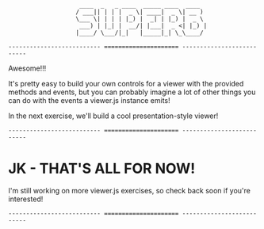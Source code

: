```
                    ____  _   _ ____  _____ ____  ____
                   / ___|| | | |  _ \| ____|  _ \| __ )
                   \___ \| | | | |_) |  _| | |_) |  _ \
                    ___) | |_| |  __/| |___|  _ <| |_) |
                   |____/ \___/|_|   |_____|_| \_\____/

-------------------------- ===================== --------------------------
```

Awesome!!!

It's pretty easy to build your own controls for a viewer with the provided methods and events, but you can probably imagine a lot of other things you can do with the events a viewer.js instance emits!

In the next exercise, we'll build a cool presentation-style viewer!

```
-------------------------- ===================== --------------------------
```

# JK - THAT'S ALL FOR NOW!

I'm still working on more viewer.js exercises, so check back soon if you're interested!

```
-------------------------- ===================== --------------------------
```
